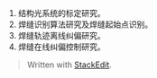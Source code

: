 1. 结构光系统的标定研究。
2. 焊缝识别算法研究及焊缝起始点识别。
3. 焊缝轨迹离线纠偏研究。
4. 焊缝在线纠偏控制研究。



> Written with [StackEdit](https://stackedit.io/).
<!--stackedit_data:
eyJoaXN0b3J5IjpbLTE2ODE4NjM1NDFdfQ==
-->